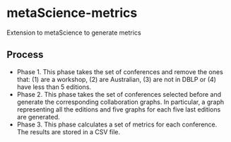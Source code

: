 # metaScience-metrics
Extension to metaScience to generate metrics

Process
---
* Phase 1. This phase takes the set of conferences and remove the ones that: (1) are a workshop, (2) are Australian, (3) are not in DBLP or (4) have less than 5 editions.
* Phase 2. This phase takes the set of conferences selected before and generate the corresponding collaboration graphs. In particular, a graph representing all the editions and five graphs for each five last editions are generated.
* Phase 3. This phase calculates a set of metrics for each conference. The results are stored in a CSV file.

